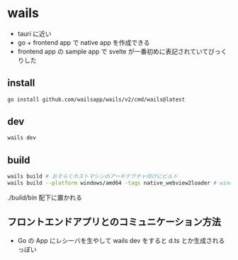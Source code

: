# wails
- tauri に近い
- go + frontend app で native app を作成できる
- frontend app の sample app で svelte が一番初めに表記されていてびっくりした


## install
```bash
go install github.com/wailsapp/wails/v2/cmd/wails@latest
```

## dev
```bash
wails dev
```

## build
```bash
wails build # おそらくホストマシンのアーキテクチャ向けにビルド
wails build --platform windows/amd64 -tags native_webview2loader # windows 向けにビルド
```
./build/bin 配下に置かれる

## フロントエンドアプリとのコミュニケーション方法
- Go の App にレシーバを生やして wails dev をすると d.ts とか生成されるっぽい
